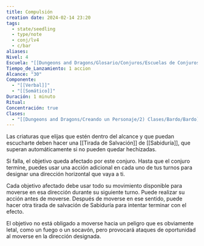 ```yaml
---
title: Compulsión
creation date: 2024-02-14 23:20
tags:
  - state/seedling
  - type/note
  - conj/lv4
  - c/bar
aliases: 
Nivel: 4
Escuela: "[[Dungeons and Dragons/Glosario/Conjuros/Escuelas de Conjuros/Encantamiento]]"
Tiempo_de_Lanzamiento: 1 accion
Alcance: "30"
Componente:
  - "[[Verbal]]"
  - "[[Somático]]"
Duración: 1 minuto
Ritual: 
Concentración: true
Clases:
  - "[[Dungeons and Dragons/Creando un Personaje/2) Clases/Bardo/Bardo]]"
---
```

Las criaturas que elijas que estén dentro del alcance y que puedan escucharte deben hacer una [[Tirada de Salvación]] de [[Sabiduría]], que superan automáticamente si no pueden quedar hechizadas. 

Si falla, el objetivo queda afectado por este conjuro. Hasta que el conjuro termine, puedes usar una acción adicional en cada uno de tus turnos para designar una dirección horizontal que vaya a ti. 

Cada objetivo afectado debe usar todo su movimiento disponible para moverse en esa dirección durante su siguiente turno. Puede realizar su acción antes de moverse. Después de moverse en ese sentido, puede hacer otra tirada de salvación de Sabiduría para intentar terminar con el efecto.

El objetivo no está obligado a moverse hacia un peligro que es obviamente letal, como un fuego o un socavón, pero provocará ataques de oportunidad al moverse en la dirección designada.